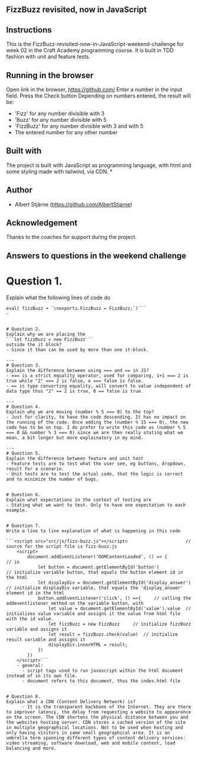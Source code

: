 ## FizzBuzz revisited, now in JavaScript

Instructions
----
This is the FizzBuzz-revisited-now-in-JavaScript-weekend-challenge for week 02 in the Craft Academy programming course. It is built in TDD fashion with unit and feature tests.


Running in the browser
------
Open link in the browser, https://github.com/
Enter a number in the input field.
Press the Check button
Depending on numbers entered, the result will be:
 - 'Fizz' for any number divisible with 3
 - 'Buzz' for any number divisible with 5
 - 'FizzBuzz' for any number divisible with 3 and with 5
 - The entered number for any other number

Built with
-------
The project is built with JavaScript as programming language, with html and some styling made with tailwind, via CDN.
* 

Author
--------
* Albert Stjärne (https://github.com/AlbertStjarne)

Acknowledgement
-------
Thanks to the coaches for support during the project. 

Answers to questions in the weekend challenge
-----
# Question 1.
Explain what the following lines of code do
```let  fizzBuzz = fs.readFileSync('./src/js/fizz-buzz.js');
eval( fizzBuzz + `\nexports.FizzBuzz = FizzBuzz;`)```
- 


# Question 2.
Explain why we are placing the
```let fizzBuzz = new FizzBuzz```
outside the it block?
- Since it than can be used by more than one it-block.

---
# Question 3.
Explain the difference between using === and == in JS?
- === is a strict equality operator, used for comparing, 1+1 === 2 is true while "2" === 2 is false, o === false is false.
- == is type converting equality, will convert to value independent of data type thus "2" == 2 is true, 0 == false is true.

---
# Question 4.
Explain why we are moving (number % 5 === 0) to the top?
- Just for clarity, to have the code descending. It has no impact on the running of the code. Once adding the (number % 15 === 0), the new code has to be on top. I do prefer to write this code as (number % 5 === 0 && number % 3 === 0) since we are then really stating what we mean, a bit longer but more explainatory in my mind.

---
# Question 5.
Explain the difference between feature and unit test
- Feature tests are to test what the user see, eg buttons, dropdown, result for a scenario.
- Unit tests are to test the actual code, that the logic is correct and to minimize the number of bugs.


# Question 6.
Explain what expectations in the context of testing are
- Stating what we want to test. Only to have one expectation to each example.


# Question 7.
Write a line to line explanation of what is happening in this code

```<script src="src/js/fizz-buzz.js"></script>                      // source for the script file is fizz-buzz.js
    <script>
        document.addEventListener('DOMContentLoaded', () => {           // in 
            let button = document.getElementById('button')              // initialize variable button, that equals the button element id in the html
            let displayDiv = document.getElementById('display_answer')  // initialize displayDiv variable, that equals the 'display_answer' element id in the html
            button.addEventListener('click', () =>{     // calling the addeventlistener method on the variable button, with  
                let value = document.getElementById('value').value  // initializes value variable and assigns it the value from html file with the id value.
                let fizzBuzz = new FizzBuzz     // initialize fizzBuzz variable and assigns it 
                let result = fizzBuzz.check(value)  // initialize result variable and assigns it 
                displayDiv.innerHTML = result;
            })
        })
    </script>```
    - general:
      - script tags used to run javascript within the html document instead of in its own file.
      - document refers to this document, thus the index.html file


# Question 8.
Explain what a CDN (Content Delivery Network) is?
      - It is the transparent backbone of the Internet. They are there to improver latency, the delay from requesting a website to appearence on the screen. The CDN shortens the physical distance between you and the websites hosting server. CDN stores a cached version of the site in multiple geographical locations. Not to be used when hosting and only having visitors in same small geographical area. It is an umbrella term spanning different types of content delivery services: video streaming, software download, web and mobile content, load balancing and more.